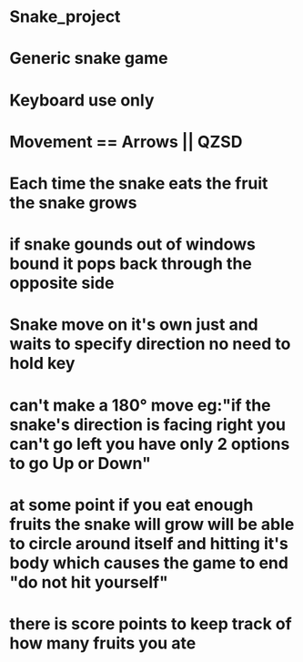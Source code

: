 # Snake_project

# Generic snake game 

# Keyboard use only

# Movement == Arrows || QZSD

# Each time the snake eats the fruit the snake grows

# if snake gounds out of windows bound it pops back through the opposite side

# Snake move on it's own just and waits to specify direction no need to hold key

# can't make a 180° move eg:"if the snake's direction is facing right you can't go left you have only 2 options to go Up or Down"

# at some point if you eat enough fruits the snake will grow will be able to circle around itself and hitting it's body which causes the game to end "do not hit yourself"

# there is score points to keep track of how many fruits you ate